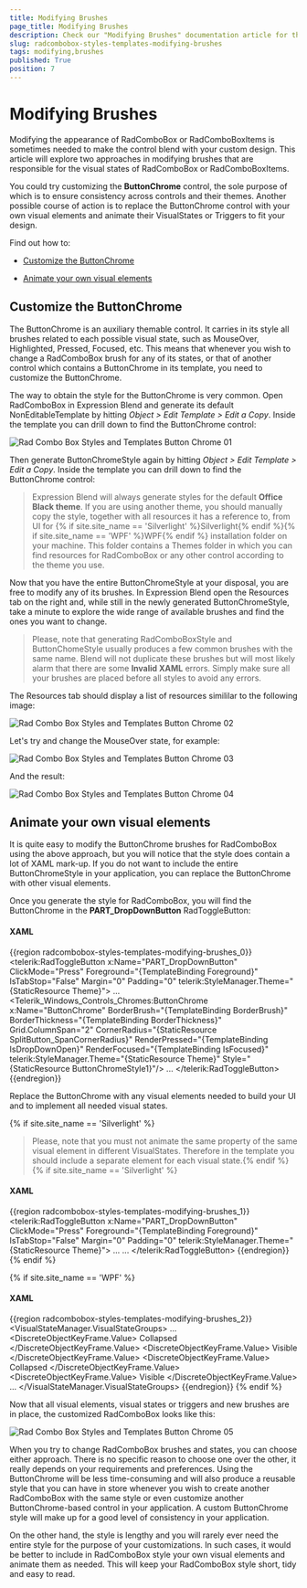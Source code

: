 ```yaml
---
title: Modifying Brushes
page_title: Modifying Brushes
description: Check our "Modifying Brushes" documentation article for the RadComboBox WPF control.
slug: radcombobox-styles-templates-modifying-brushes
tags: modifying,brushes
published: True
position: 7
---
```


# Modifying Brushes

Modifying the appearance of RadComboBox or RadComboBoxItems is sometimes needed to make the control blend with your custom design. This article will explore two approaches in modifying brushes that are responsible for the visual states of RadComboBox or RadComboBoxItems.

You could try customizing the __ButtonChrome__ control, the sole purpose of which is to ensure consistency across controls and their themes. Another possible course of action is to replace the ButtonChrome control with your own visual elements and animate their VisualStates or Triggers to fit your design.

Find out how to:

* [Customize the ButtonChrome](#customize-the-buttonchrome)

* [Animate your own visual elements](#animate-your-own-visual-elements)

## Customize the ButtonChrome

The ButtonChrome is an auxiliary themable control. It carries in its style all brushes related to each possible visual state, such as MouseOver, Highlighted, Pressed, Focused, etc. This means that whenever you wish to change a RadComboBox brush for any of its states, or that of another control which contains a ButtonChrome in its template, you need to customize the ButtonChrome.

The way to obtain the style for the ButtonChrome is very common. Open RadComboBox in Expression Blend and generate its default NonEditableTemplate by hitting *Object > Edit Template > Edit a Copy*. Inside the template you can drill down to find the ButtonChrome control:

![Rad Combo Box Styles and Templates Button Chrome 01](images/RadComboBox_Styles_and_Templates_ButtonChrome_01.png)

Then generate ButtonChromeStyle again by hitting *Object > Edit Template > Edit a Copy*. Inside the template you can drill down to find the ButtonChrome control:

>Expression Blend will always generate styles for the default __Office Black theme__. If you are using another theme, you should manually copy the style, together with all resources it has a reference to, from UI for {% if site.site_name == 'Silverlight' %}Silverlight{% endif %}{% if site.site_name == 'WPF' %}WPF{% endif %} installation folder on your machine. This folder contains a Themes folder in which you can find resources for RadComboBox or any other control according to the theme you use. 

Now that you have the entire ButtonChromeStyle at your disposal, you are free to modify any of its brushes. In Expression Blend open the Resources tab on the right and, while still in the newly generated ButtonChromeStyle, take a minute to explore the wide range of available brushes and find the ones you want to change.

>Please, note that generating RadComboBoxStyle and ButtonChomeStyle usually produces a few common brushes with the same name. Blend will not duplicate these brushes but will most likely alarm that there are some __Invalid XAML__ errors. Simply make sure all your brushes are placed before all styles to avoid any errors.

The Resources tab should display a list of resources simililar to the following image:

![Rad Combo Box Styles and Templates Button Chrome 02](images/RadComboBox_Styles_and_Templates_ButtonChrome_02.png)

Let's try and change the MouseOver state, for example:

![Rad Combo Box Styles and Templates Button Chrome 03](images/RadComboBox_Styles_and_Templates_ButtonChrome_03.png)

And the result:

![Rad Combo Box Styles and Templates Button Chrome 04](images/RadComboBox_Styles_and_Templates_ButtonChrome_04.png)

## Animate your own visual elements

It is quite easy to modify the ButtonChrome brushes for RadComboBox using the above approach, but you will notice that the style does contain a lot of XAML mark-up. If you do not want to include the entire ButtonChromeStyle in your application, you can replace the ButtonChrome with other visual elements.

Once you generate the style for RadComboBox, you will find the ButtonChrome in the __PART_DropDownButton__ RadToggleButton:

#### __XAML__

{{region radcombobox-styles-templates-modifying-brushes_0}}
	<telerik:RadToggleButton x:Name="PART_DropDownButton" ClickMode="Press" Foreground="{TemplateBinding Foreground}" IsTabStop="False" Margin="0" Padding="0" telerik:StyleManager.Theme="{StaticResource Theme}">
		...
			<Telerik_Windows_Controls_Chromes:ButtonChrome x:Name="ButtonChrome" BorderBrush="{TemplateBinding BorderBrush}" BorderThickness="{TemplateBinding BorderThickness}" Grid.ColumnSpan="2" CornerRadius="{StaticResource SplitButton_SpanCornerRadius}" RenderPressed="{TemplateBinding IsDropDownOpen}" RenderFocused="{TemplateBinding IsFocused}" telerik:StyleManager.Theme="{StaticResource Theme}" Style="{StaticResource ButtonChromeStyle1}"/>
		...
	</telerik:RadToggleButton>
{{endregion}}

Replace the ButtonChrome with any visual elements needed to build your UI and to implement all needed visual states.

{% if site.site_name == 'Silverlight' %}
>Please, note that you must not animate the same property of the same visual element in different VisualStates. Therefore in the template you should include a separate element for each visual state.{% endif %}{% if site.site_name == 'Silverlight' %}

#### __XAML__

{{region radcombobox-styles-templates-modifying-brushes_1}}
	<telerik:RadToggleButton x:Name="PART_DropDownButton" ClickMode="Press" Foreground="{TemplateBinding Foreground}" IsTabStop="False" Margin="0" Padding="0" telerik:StyleManager.Theme="{StaticResource Theme}">
		...
		<Border x:Name="NormalBackground" Background="{StaticResource MyNormal_BackgroundBrush}" Grid.ColumnSpan="2" 
					 BorderBrush="{StaticResource MyNormal_BorderBrush}" BorderThickness="{TemplateBinding BorderThickness}" />
		<Border x:Name="MouseOverBackground" Background="{StaticResource MyMouseOver_BackgroundBrush}" Grid.ColumnSpan="2" Visibility="Collapsed"
					 BorderBrush="{StaticResource MyMouseOver_BorderBrush}" BorderThickness="{TemplateBinding BorderThickness}" />
		<Border x:Name="DropDownBackground" Background="{StaticResource MyDropDown_BackgroundBrush}" Grid.ColumnSpan="2" Visibility="Collapsed"
					  BorderBrush="{StaticResource MyDropDown_BorderBrush}" BorderThickness="{TemplateBinding BorderThickness}" />
					  ...
	</telerik:RadToggleButton>
{{endregion}}
{% endif %}

{% if site.site_name == 'WPF' %}
#### __XAML__

{{region radcombobox-styles-templates-modifying-brushes_2}}
	<VisualStateManager.VisualStateGroups>
		<VisualStateGroup x:Name="CommonStates">
			...
			<VisualState x:Name="MouseOver">
				<Storyboard>
					<ObjectAnimationUsingKeyFrames Storyboard.TargetProperty="Visibility" Storyboard.TargetName="NormalBackground">
						<DiscreteObjectKeyFrame KeyTime="0:0:0">
							<DiscreteObjectKeyFrame.Value>
								<Visibility>Collapsed</Visibility>
							</DiscreteObjectKeyFrame.Value>
						</DiscreteObjectKeyFrame>
					</ObjectAnimationUsingKeyFrames>
					<ObjectAnimationUsingKeyFrames Storyboard.TargetProperty="Visibility" Storyboard.TargetName="MouseOverBackground">
						<DiscreteObjectKeyFrame KeyTime="0:0:0">
							<DiscreteObjectKeyFrame.Value>
								<Visibility>Visible</Visibility>
							</DiscreteObjectKeyFrame.Value>
						</DiscreteObjectKeyFrame>
					</ObjectAnimationUsingKeyFrames>
					<ObjectAnimationUsingKeyFrames Storyboard.TargetProperty="Foreground" Storyboard.TargetName="DropDownIcon">
						<DiscreteObjectKeyFrame KeyTime="0" Value="{StaticResource ButtonIconForeground_MouseOver}"/>
					</ObjectAnimationUsingKeyFrames>
					<ObjectAnimationUsingKeyFrames Storyboard.TargetProperty="Background" Storyboard.TargetName="DropDownIcon">
						<DiscreteObjectKeyFrame KeyTime="0" Value="{StaticResource ButtonIconBackground_MouseOver}"/>
					</ObjectAnimationUsingKeyFrames>
				</Storyboard>
			</VisualState>
			<VisualState x:Name="DropDownOpen">
				<Storyboard>
					<ObjectAnimationUsingKeyFrames Storyboard.TargetProperty="Visibility" Storyboard.TargetName="NormalBackground">
						<DiscreteObjectKeyFrame KeyTime="0:0:0">
							<DiscreteObjectKeyFrame.Value>
								<Visibility>Collapsed</Visibility>
							</DiscreteObjectKeyFrame.Value>
						</DiscreteObjectKeyFrame>
					</ObjectAnimationUsingKeyFrames>
					<ObjectAnimationUsingKeyFrames Storyboard.TargetProperty="Visibility" Storyboard.TargetName="DropDownBackground">
						<DiscreteObjectKeyFrame KeyTime="0:0:0">
							<DiscreteObjectKeyFrame.Value>
								<Visibility>Visible</Visibility>
							</DiscreteObjectKeyFrame.Value>
						</DiscreteObjectKeyFrame>
					</ObjectAnimationUsingKeyFrames>
					<ObjectAnimationUsingKeyFrames Storyboard.TargetProperty="Foreground" Storyboard.TargetName="DropDownIcon">
						<DiscreteObjectKeyFrame KeyTime="0" Value="{StaticResource ButtonIconForeground_Pressed}"/>
					</ObjectAnimationUsingKeyFrames>
					<ObjectAnimationUsingKeyFrames Storyboard.TargetProperty="Background" Storyboard.TargetName="DropDownIcon">
						<DiscreteObjectKeyFrame KeyTime="0" Value="{StaticResource ButtonIconBackground_Pressed}"/>
					</ObjectAnimationUsingKeyFrames>
				</Storyboard>
			</VisualState>
		</VisualStateGroup>
		...
	</VisualStateManager.VisualStateGroups>
{{endregion}}
{% endif %}

Now that all visual elements, visual states or triggers and new brushes are in place, the customized RadComboBox looks like this:

![Rad Combo Box Styles and Templates Button Chrome 05](images/RadComboBox_Styles_and_Templates_ButtonChrome_05.png)

When you try to change RadComboBox brushes and states, you can choose either approach. There is no specific reason to choose one over the other, it really depends on your requirements and preferences. Using the ButtonChrome will be less time-consuming and will also produce a reusable style that you can have in store whenever you wish to create another RadComboBox with the same style or even customize another ButtonChrome-based control in your application. A custom ButtonChrome style will make up for a good level of consistency in your application.

On the other hand, the style is lengthy and you will rarely ever need the entire style for the purpose of your customizations. In such cases, it would be better to include in RadComboBox style your own visual elements and animate them as needed. This will keep your RadComboBox style short, tidy and easy to read. 
